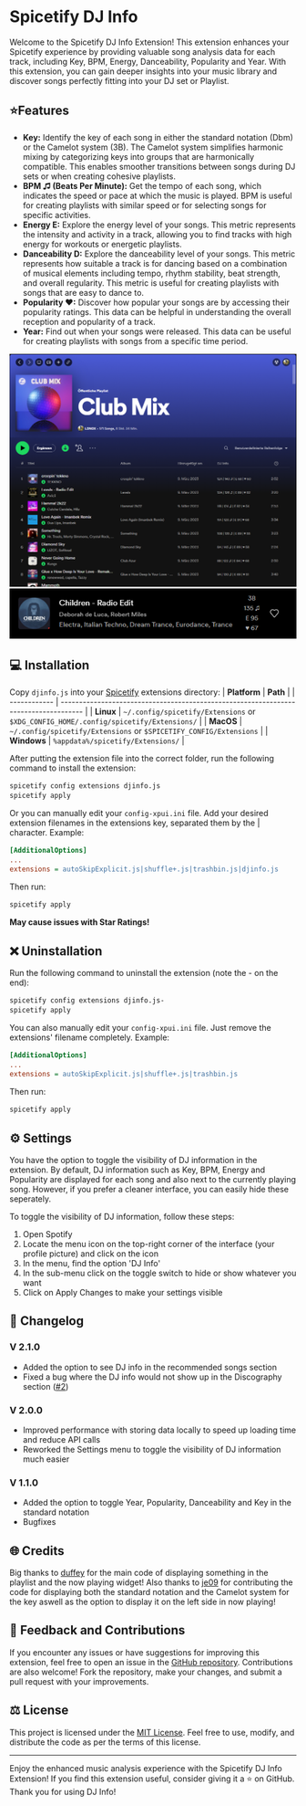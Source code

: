 # Spicetify DJ Info

Welcome to the Spicetify DJ Info Extension! This extension enhances your Spicetify experience by providing valuable song analysis data for each track, including Key, BPM, Energy, Danceability, Popularity and Year. With this extension, you can gain deeper insights into your music library and discover songs perfectly fitting into your DJ set or Playlist.

## ⭐Features

- **Key:** Identify the key of each song in either the standard notation (Dbm) or the Camelot system (3B). The Camelot system simplifies harmonic mixing by categorizing keys into groups that are harmonically compatible. This enables smoother transitions between songs during DJ sets or when creating cohesive playlists.
- **BPM ♫ (Beats Per Minute):** Get the tempo of each song, which indicates the speed or pace at which the music is played. BPM is useful for creating playlists with similar speed or for selecting songs for specific activities.
- **Energy E:** Explore the energy level of your songs. This metric represents the intensity and activity in a track, allowing you to find tracks with high energy for workouts or energetic playlists.
- **Danceability D:** Explore the danceability level of your songs. This metric represents how suitable a track is for dancing based on a combination of musical elements including tempo, rhythm stability, beat strength, and overall regularity. This metric is useful for creating playlists with songs that are easy to dance to.
- **Popularity ♥:** Discover how popular your songs are by accessing their popularity ratings. This data can be helpful in understanding the overall reception and popularity of a track.
- **Year:** Find out when your songs were released. This data can be useful for creating playlists with songs from a specific time period.

![Screenshot](img/playlist.png)
![Screenshot](img/now-playing.png)

## 💻 Installation

Copy `djinfo.js` into your [Spicetify](https://github.com/spicetify/spicetify-cli) extensions directory:
| **Platform** | **Path**                                                                             |
| ------------ | ------------------------------------------------------------------------------------ |
| **Linux**    | `~/.config/spicetify/Extensions` or `$XDG_CONFIG_HOME/.config/spicetify/Extensions/` |
| **MacOS**    | `~/.config/spicetify/Extensions` or `$SPICETIFY_CONFIG/Extensions`                   |
| **Windows**  | `%appdata%/spicetify/Extensions/`                                                    |

After putting the extension file into the correct folder, run the following command to install the extension:

```bash
spicetify config extensions djinfo.js
spicetify apply
```

Or you can manually edit your `config-xpui.ini` file. Add your desired extension filenames in the extensions key, separated them by the | character.
Example:

```ini
[AdditionalOptions]
...
extensions = autoSkipExplicit.js|shuffle+.js|trashbin.js|djinfo.js
```

Then run:

```bash
spicetify apply
```

**May cause issues with Star Ratings!**

## ❌ Uninstallation

Run the following command to uninstall the extension (note the - on the end):

```bash
spicetify config extensions djinfo.js-
spicetify apply
```

You can also manually edit your `config-xpui.ini` file. Just remove the extensions' filename completely.
Example:

```ini
[AdditionalOptions]
...
extensions = autoSkipExplicit.js|shuffle+.js|trashbin.js
```

Then run:

```bash
spicetify apply
```

## ⚙️ Settings

You have the option to toggle the visibility of DJ information in the extension. By default, DJ information such as Key, BPM, Energy and Popularity are displayed for each song and also next to the currently playing song. However, if you prefer a cleaner interface, you can easily hide these seperately.

To toggle the visibility of DJ information, follow these steps:

1. Open Spotify
2. Locate the menu icon on the top-right corner of the interface (your profile picture) and click on the icon
3. In the menu, find the option 'DJ Info'
4. In the sub-menu click on the toggle switch to hide or show whatever you want
5. Click on Apply Changes to make your settings visible

## 📜 Changelog

### V 2.1.0
- Added the option to see DJ info in the recommended songs section
- Fixed a bug where the DJ info would not show up in the Discography section ([#2](https://github.com/L3-N0X/spicetify-dj-info/issues/2))

### V 2.0.0

- Improved performance with storing data locally to speed up loading time and reduce API calls
- Reworked the Settings menu to toggle the visibility of DJ information much easier

### V 1.1.0

- Added the option to toggle Year, Popularity, Danceability and Key in the standard notation
- Bugfixes

## 🌐 Credits

Big thanks to [duffey](https://github.com/Tetrax-10) for the main code of displaying something in the playlist and the now playing widget!
Also thanks to [je09](https://github.com/je09) for contributing the code for displaying both the standard notation and the Camelot system for the key aswell as the option to display it on the left side in now playing!

## 💬 Feedback and Contributions

If you encounter any issues or have suggestions for improving this extension, feel free to open an issue in the [GitHub repository](https://github.com/L3-N0X/spicetify-dj-info). Contributions are also welcome! Fork the repository, make your changes, and submit a pull request with your improvements.

## ⚖️ License

This project is licensed under the [MIT License](LICENSE.md). Feel free to use, modify, and distribute the code as per the terms of this license.

----
Enjoy the enhanced music analysis experience with the Spicetify DJ Info Extension! If you find this extension useful, consider giving it a ⭐️ on GitHub. Thank you for using DJ Info!
